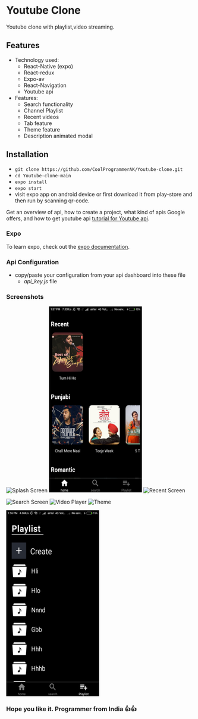 # Youtube Clone
Youtube clone with playlist,video streaming.
## Features

* Technology used:
  * React-Native (expo)
  * React-redux
  * Expo-av
  * React-Navigation
  * Youtube api
* Features:
  * Search functionality
  * Channel Playlist 
  * Recent videos
  * Tab feature
  * Theme feature
  * Description animated modal

## Installation

* `git clone https://github.com/CoolProgrammerAK/Youtube-clone.git`
* `cd Youtube-clone-main`
* `expo install`
* `expo start`
* visit expo app on android device or first download it from play-store and then run by scanning qr-code.

Get an overview of api, how to create a project, what kind of apis Google offers, and how to get youtube api [ tutorial for Youtube api](https://developers.google.com/youtube/v3/getting-started).

### Expo
   To learn expo, check out the [expo documentation](https://docs.expo.io/).
   
### Api Configuration

* copy/paste your configuration from your api dashboard into these file
  * *api_key.js* file
 

### Screenshots

<p float="left">
 <img width="250" alt="Splash Screen" height="500" src="https://github.com/CoolProgrammerAK/Musify/blob/main/screenshots/splash.png" />
<img width="250" alt="Home Screen" height="500" src="https://github.com/CoolProgrammerAK/Musify/blob/main/screenshots/home.png" />
 
<img width="250" alt="Recent Screen" height="500" src="https://github.com/CoolProgrammerAK/Musify/blob/main/screenshots/recent.png" />
</p>
<p float="left">
 
 <img width="250" alt="Search Screen" height="500" src="https://github.com/CoolProgrammerAK/Musify/blob/main/screenshots/search.png" />
<img width="250" alt="Video Player" height="500" src="https://github.com/CoolProgrammerAK/Musify/blob/main/screenshots/video.png" />
<img width="250" alt="Theme" height="500" src="https://github.com/CoolProgrammerAK/Musify/blob/main/screenshots/theme.png" />
</p>
<p float="left">

<img width="250" align="center" alt="Playlist screen" height="500" src="https://github.com/CoolProgrammerAK/Musify/blob/main/screenshots/playlist.png" />
</p>







### Hope you like it. Programmer from India 👍👍
